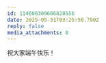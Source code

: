 ```yaml
---
id: 114600309606828556
date: 2025-05-31T03:25:50.790Z
reply: false
media_attachments: 0
---
```


祝大家端午快乐！

